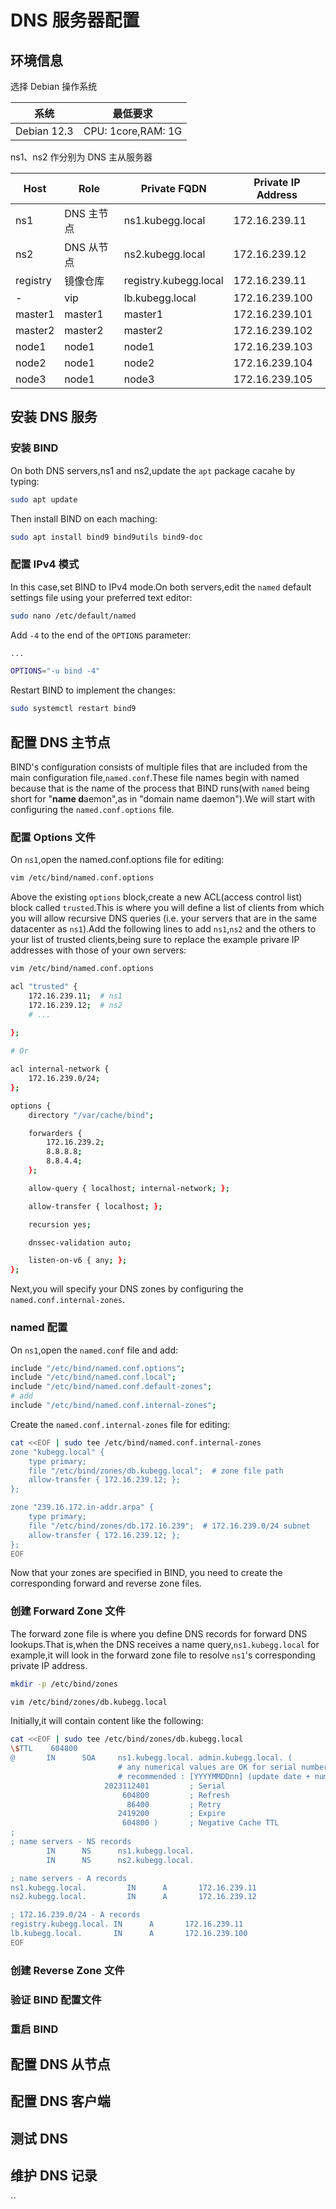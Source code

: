 # DNS 服务器配置

## 环境信息

选择 Debian 操作系统

| 系统        | 最低要求            |
| ----------- | ------------------- |
| Debian 12.3 | CPU: 1core,RAM: 1G |

ns1、ns2 作分别为 DNS 主从服务器

| Host     | Role       | Private FQDN          | Private IP Address |
| -------- | ---------- | --------------------- | ------------------ |
| ns1      | DNS 主节点 | ns1.kubegg.local      | 172.16.239.11      |
| ns2      | DNS 从节点 | ns2.kubegg.local      | 172.16.239.12      |
| registry | 镜像仓库   | registry.kubegg.local | 172.16.239.11      |
| -        | vip        | lb.kubegg.local       | 172.16.239.100     |
| master1  | master1    | master1               | 172.16.239.101     |
| master2  | master2    | master2               | 172.16.239.102     |
| node1    | node1      | node1                 | 172.16.239.103     |
| node2    | node1      | node2                 | 172.16.239.104     |
| node3    | node1      | node3                 | 172.16.239.105     |

## 安装 DNS 服务

### 安装 BIND

On both DNS servers,ns1 and ns2,update the `apt` package cacahe by typing:

```bash
sudo apt update
```

Then install BIND on each maching:

```bash
sudo apt install bind9 bind9utils bind9-doc
```

### 配置 IPv4 模式

In this case,set BIND to IPv4 mode.On both servers,edit the `named` default settings file using your preferred text editor:

```bash
sudo nano /etc/default/named
```

Add `-4` to the end of the `OPTIONS` parameter:

```bash
...

OPTIONS="-u bind -4"
```

Restart BIND to implement the changes:

```bash
sudo systemctl restart bind9
```

## 配置 DNS 主节点

BIND's configuration consists of multiple files that are included from the main configuration file,`named.conf`.These file names begin with named because that is the name of the process that BIND runs(with `named` being short for "**name d**aemon",as in "domain name daemon").We will start with configuring the `named.conf.options` file.

### 配置 Options 文件

On `ns1`,open the named.conf.options file for editing:

```bash title="/etc/bind/named.conf.options"
vim /etc/bind/named.conf.options
```

Above the existing `options` block,create a new ACL(access control list) block called `trusted`.This is where you will define a list of clients from which you will allow recursive DNS queries (i.e. your servers that are in the same datacenter as `ns1`).Add the following lines to add `ns1`,`ns2` and the others to your list of trusted clients,being sure to replace the example privare IP addresses with those of your own servers:

```bash title="/etc/bind/named.conf.options"
vim /etc/bind/named.conf.options

acl "trusted" {
    172.16.239.11;  # ns1
    172.16.239.12;  # ns2
    # ...
    
};

# Or

acl internal-network {
    172.16.239.0/24;
};

options {
    directory "/var/cache/bind";

    forwarders {
        172.16.239.2;
        8.8.8.8;
        8.8.4.4;
    };

    allow-query { localhost; internal-network; };

    allow-transfer { localhost; };

    recursion yes;

    dnssec-validation auto;

    listen-on-v6 { any; };
};
```

Next,you will specify your DNS zones by configuring the `named.conf.internal-zones`.

### named 配置

On `ns1`,open the `named.conf` file and add:

```bash title="/etc/bind/named.conf"
include "/etc/bind/named.conf.options";
include "/etc/bind/named.conf.local";
include "/etc/bind/named.conf.default-zones";
# add
include "/etc/bind/named.conf.internal-zones";
```

Create the `named.conf.internal-zones` file for editing:

```bash title="/etc/bind/named.conf.internal-zones"
cat <<EOF | sudo tee /etc/bind/named.conf.internal-zones
zone "kubegg.local" {
    type primary;
    file "/etc/bind/zones/db.kubegg.local";  # zone file path
    allow-transfer { 172.16.239.12; };
};

zone "239.16.172.in-addr.arpa" {
    type primary;
    file "/etc/bind/zones/db.172.16.239";  # 172.16.239.0/24 subnet
    allow-transfer { 172.16.239.12; };
};
EOF
```

Now that your zones are specified in BIND, you need to create the corresponding forward and reverse zone files.

### 创建 Forward Zone 文件

The forward zone file is where you define DNS records for forward DNS lookups.That is,when the DNS receives a name query,`ns1.kubegg.local` for example,it will look in the forward zone file to resolve `ns1`'s corresponding private IP address.

```bash
mkdir -p /etc/bind/zones

vim /etc/bind/zones/db.kubegg.local
```

Initially,it will contain content like the following:

```bash title="/etc/bind/zones/db.kubegg.local"
cat <<EOF | sudo tee /etc/bind/zones/db.kubegg.local
\$TTL    604800
@       IN      SOA     ns1.kubegg.local. admin.kubegg.local. (
                        # any numerical values are OK for serial number
                        # recommended : [YYYYMMDDnn] (update date + number)
                     2023112401         ; Serial
                         604800         ; Refresh
                          86400         ; Retry
                        2419200         ; Expire
                         604800 )       ; Negative Cache TTL
;
; name servers - NS records
        IN      NS      ns1.kubegg.local.
        IN      NS      ns2.kubegg.local.

; name servers - A records
ns1.kubegg.local.         IN      A       172.16.239.11
ns2.kubegg.local.         IN      A       172.16.239.12

; 172.16.239.0/24 - A records
registry.kubegg.local. IN      A       172.16.239.11
lb.kubegg.local.       IN      A       172.16.239.100
EOF
```

### 创建 Reverse Zone 文件

### 验证 BIND 配置文件

### 重启 BIND

## 配置 DNS 从节点

## 配置 DNS 客户端

## 测试 DNS

## 维护 DNS 记录

``
